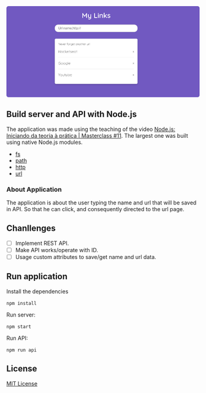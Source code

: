 <p align="center">
  <img src="./screenshot.png">
</p>

## Build server and API with Node.js
The application was made using the teaching of the video [Node.js: Iniciando da teoria à prática | Masterclass #11](https://www.youtube.com/watch?v=DiXbJL3iWVs). The largest one was built using native Node.js modules.

* [fs](https://nodejs.org/api/fs.html)
* [path](https://nodejs.org/api/path.html)
* [http](https://nodejs.org/api/http.html)
* [url](https://nodejs.org/api/url.html)
### About Application
The application is about the user typing the name and url that will be saved in API. So that he can click, and consequently directed to the url page.

## Chanllenges

- [ ] Implement REST API.
- [ ] Make API works/operate with ID.
- [ ] Usage custom attributes to save/get name and url data.

## Run application
Install the dependencies
```
npm install
```

Run server:
```
npm start
```

Run API:
```
npm run api
```

## License

[MIT License](./LICENSE)
